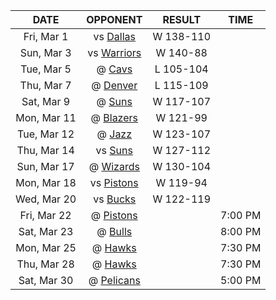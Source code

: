|    DATE     |             OPPONENT              |  RESULT   |  TIME   |
|:-----------:|:---------------------------------:|:---------:|:-------:|
| Fri, Mar 1  |     vs [Dallas](/r/Mavericks)     | W 138-110 |         |
| Sun, Mar 3  |    vs [Warriors](/r/warriors)     | W 140-88  |         |
| Tue, Mar 5  |    @ [Cavs](/r/clevelandcavs)     | L 105-104 |         |
| Thu, Mar 7  |   @ [Denver](/r/denvernuggets)    | L 115-109 |         |
| Sat, Mar 9  |         @ [Suns](/r/suns)         | W 117-107 |         |
| Mon, Mar 11 |      @ [Blazers](/r/ripcity)      | W 121-99  |         |
| Tue, Mar 12 |       @ [Jazz](/r/UtahJazz)       | W 123-107 |         |
| Thu, Mar 14 |        vs [Suns](/r/suns)         | W 127-112 |         |
| Sun, Mar 17 | @ [Wizards](/r/washingtonwizards) | W 130-104 |         |
| Mon, Mar 18 |  vs [Pistons](/r/DetroitPistons)  | W 119-94  |         |
| Wed, Mar 20 |      vs [Bucks](/r/MkeBucks)      | W 122-119 |         |
| Fri, Mar 22 |  @ [Pistons](/r/DetroitPistons)   |           | 7:00 PM |
| Sat, Mar 23 |    @ [Bulls](/r/chicagobulls)     |           | 8:00 PM |
| Mon, Mar 25 |    @ [Hawks](/r/AtlantaHawks)     |           | 7:30 PM |
| Thu, Mar 28 |    @ [Hawks](/r/AtlantaHawks)     |           | 7:30 PM |
| Sat, Mar 30 |   @ [Pelicans](/r/NOLAPelicans)   |           | 5:00 PM |